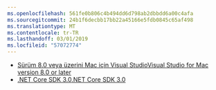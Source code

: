 ```yaml
---
ms.openlocfilehash: 561fe0b806c4b494dd6d798ab2dbbdd6a00c4afa
ms.sourcegitcommit: 24b1f6decbb17bb22a45166e5fdb0845c65af498
ms.translationtype: MT
ms.contentlocale: tr-TR
ms.lasthandoff: 03/01/2019
ms.locfileid: "57072774"
---
```

* [<span data-ttu-id="9bc55-101">Sürüm 8.0 veya üzerini Mac için Visual Studio</span><span class="sxs-lookup"><span data-stu-id="9bc55-101">Visual Studio for Mac version 8.0 or later</span></span>](https://visualstudio.microsoft.com/vs/mac/)
* [<span data-ttu-id="9bc55-102">.NET Core SDK 3.0</span><span class="sxs-lookup"><span data-stu-id="9bc55-102">.NET Core SDK 3.0</span></span>](https://dotnet.microsoft.com/download/dotnet-core/3.0)
